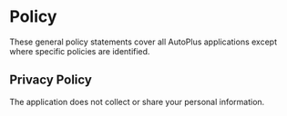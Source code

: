 ﻿# Policy

These general policy statements cover all AutoPlus applications except where specific policies are identified.

## Privacy Policy

The application does not collect or share your personal information.
